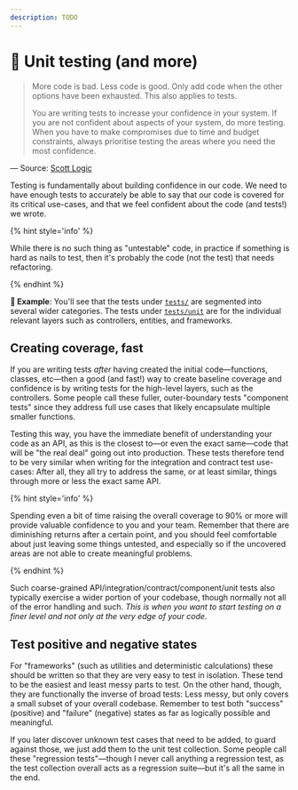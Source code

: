 ```yaml
---
description: TODO
---
```


# 🧪 Unit testing (and more)

> More code is bad. Less code is good. Only add code when the other options have been exhausted. This also applies to tests.
>
> You are writing tests to increase your confidence in your system. If you are not confident about aspects of your system, do more testing. When you have to make compromises due to time and budget constraints, always prioritise testing the areas where you need the most confidence.

— Source: [Scott Logic](https://blog.scottlogic.com/2018/03/12/testing-confidence-engineering.html)

Testing is fundamentally about building confidence in our code. We need to have enough tests to accurately be able to say that our code is covered for its critical use-cases, and that we feel confident about the code (and tests!) we wrote.

{% hint style='info' %}

While there is no such thing as "untestable" code, in practice if something is hard as nails to test, then it's probably the code (not the test) that needs refactoring.

{% endhint %}

**🎯 Example**: You'll see that the tests under [`tests/`](https://github.com/mikaelvesavuori/better-apis-workshop/tree/main/tests) are segmented into several wider categories. The tests under [`tests/unit`](https://github.com/mikaelvesavuori/better-apis-workshop/tree/main/tests/unit) are for the individual relevant layers such as controllers, entities, and frameworks.

## Creating coverage, fast

If you are writing tests _after_ having created the initial code—functions, classes, etc—then a good (and fast!) way to create baseline coverage and confidence is by writing tests for the high-level layers, such as the controllers. Some people call these fuller, outer-boundary tests "component tests" since they address full use cases that likely encapsulate multiple smaller functions.

Testing this way, you have the immediate benefit of understanding your code as an API, as this is the closest to—or even the exact same—code that will be "the real deal" going out into production. These tests therefore tend to be very similar when writing for the integration and contract test use-cases: After all, they all try to address the same, or at least similar, things through more or less the exact same API.

{% hint style='info' %}

Spending even a bit of time raising the overall coverage to 90% or more will provide valuable confidence to you and your team. Remember that there are diminishing returns after a certain point, and you should feel comfortable about just leaving some things untested, and especially so if the uncovered areas are not able to create meaningful problems.

{% endhint %}

Such coarse-grained API/integration/contract/component/unit tests also typically exercise a wider portion of your codebase, though normally not all of the error handling and such. _This is when you want to start testing on a finer level and not only at the very edge of your code._

## Test positive and negative states

For "frameworks" (such as utilities and deterministic calculations) these should be written so that they are very easy to test in isolation. These tend to be the easiest and least messy parts to test. On the other hand, though, they are functionally the inverse of broad tests: Less messy, but only covers a small subset of your overall codebase. Remember to test both "success" (positive) and "failure" (negative) states as far as logically possible and meaningful.

If you later discover unknown test cases that need to be added, to guard against those, we just add them to the unit test collection. Some people call these "regression tests"—though I never call anything a regression test, as the test collection overall acts as a regression suite—but it's all the same in the end.

